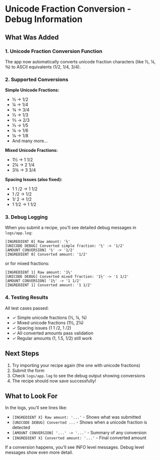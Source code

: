 # Unicode Fraction Conversion - Debug Information

## What Was Added

### 1. Unicode Fraction Conversion Function
The app now automatically converts unicode fraction characters (like ½, ¼, ¾) to ASCII equivalents (1/2, 1/4, 3/4).

### 2. Supported Conversions

**Simple Unicode Fractions:**
- ½ → 1/2
- ¼ → 1/4
- ¾ → 3/4
- ⅓ → 1/3
- ⅔ → 2/3
- ⅕ → 1/5
- ⅙ → 1/6
- ⅛ → 1/8
- And many more...

**Mixed Unicode Fractions:**
- 1½ → 1 1/2
- 2¼ → 2 1/4
- 3¾ → 3 3/4

**Spacing Issues (also fixed):**
- 1 1 /2 → 1 1/2
- 1 /2 → 1/2
- 1/ 2 → 1/2
- 1  1/2 → 1 1/2

### 3. Debug Logging

When you submit a recipe, you'll see detailed debug messages in `logs/app.log`:

```
[INGREDIENT 0] Raw amount: '½'
[UNICODE DEBUG] Converted simple fraction: '½' -> '1/2'
[AMOUNT CONVERSION] '½' -> '1/2'
[INGREDIENT 0] Converted amount: '1/2'
```

or for mixed fractions:

```
[INGREDIENT 1] Raw amount: '1½'
[UNICODE DEBUG] Converted mixed fraction: '1½' -> '1 1/2'
[AMOUNT CONVERSION] '1½' -> '1 1/2'
[INGREDIENT 1] Converted amount: '1 1/2'
```

### 4. Testing Results

All test cases passed:
- ✓ Simple unicode fractions (½, ¼, ¾)
- ✓ Mixed unicode fractions (1½, 2¼)
- ✓ Spacing issues (1 1 /2, 1 /2)
- ✓ All converted amounts pass validation
- ✓ Regular amounts (1, 1.5, 1/2) still work

## Next Steps

1. Try importing your recipe again (the one with unicode fractions)
2. Submit the form
3. Check `logs/app.log` to see the debug output showing conversions
4. The recipe should now save successfully!

## What to Look For

In the logs, you'll see lines like:
- `[INGREDIENT X] Raw amount: '...'` - Shows what was submitted
- `[UNICODE DEBUG] Converted ...` - Shows when a unicode fraction is detected
- `[AMOUNT CONVERSION] '...' -> '...'` - Summary of any conversion
- `[INGREDIENT X] Converted amount: '...'` - Final converted amount

If a conversion happens, you'll see INFO level messages.
Debug level messages show even more detail.

